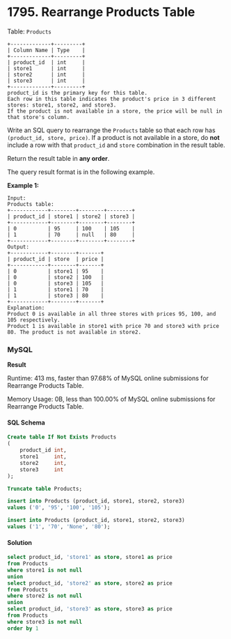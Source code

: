# 1795. Rearrange Products Table

Table: `Products`

```
+-------------+---------+
| Column Name | Type    |
+-------------+---------+
| product_id  | int     |
| store1      | int     |
| store2      | int     |
| store3      | int     |
+-------------+---------+
product_id is the primary key for this table.
Each row in this table indicates the product's price in 3 different stores: store1, store2, and store3.
If the product is not available in a store, the price will be null in that store's column.
```

Write an SQL query to rearrange the `Products` table so that each row has `(product_id, store, price)`. If a product is not available in a store, do **not** include a row with that `product_id` and `store` combination in the result table.

Return the result table in **any order**.

The query result format is in the following example.

**Example 1:**

```
Input: 
Products table:
+------------+--------+--------+--------+
| product_id | store1 | store2 | store3 |
+------------+--------+--------+--------+
| 0          | 95     | 100    | 105    |
| 1          | 70     | null   | 80     |
+------------+--------+--------+--------+
Output:
+------------+--------+-------+
| product_id | store  | price |
+------------+--------+-------+
| 0          | store1 | 95    |
| 0          | store2 | 100   |
| 0          | store3 | 105   |
| 1          | store1 | 70    |
| 1          | store3 | 80    |
+------------+--------+-------+
Explanation:
Product 0 is available in all three stores with prices 95, 100, and 105 respectively.
Product 1 is available in store1 with price 70 and store3 with price 80. The product is not available in store2.

```

### MySQL

**Result**

Runtime: 413 ms, faster than 97.68% of MySQL online submissions for Rearrange Products Table.

Memory Usage: 0B, less than 100.00% of MySQL online submissions for Rearrange Products Table.

#### SQL Schema

```sql
Create table If Not Exists Products
(
    product_id int,
    store1     int,
    store2     int,
    store3     int
);

Truncate table Products;

insert into Products (product_id, store1, store2, store3)
values ('0', '95', '100', '105');

insert into Products (product_id, store1, store2, store3)
values ('1', '70', 'None', '80');
```

#### Solution

```sql
select product_id, 'store1' as store, store1 as price
from Products
where store1 is not null
union
select product_id, 'store2' as store, store2 as price
from Products
where store2 is not null
union
select product_id, 'store3' as store, store3 as price
from Products
where store3 is not null
order by 1
```
